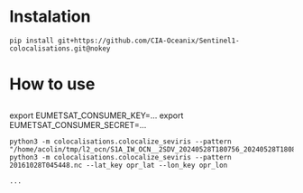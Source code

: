# Instalation

```commandline
pip install git+https://github.com/CIA-Oceanix/Sentinel1-colocalisations.git@nokey
```

# How to use

##  

export EUMETSAT_CONSUMER_KEY=...
export EUMETSAT_CONSUMER_SECRET=...

```commandline
python3 -m colocalisations.colocalize_seviris --pattern "/home/acolin/tmp/l2_ocn/S1A_IW_OCN__2SDV_20240528T180756_20240528T180821_054075_069332_CDE9.SAFE/measurement/*.nc"
python3 -m colocalisations.colocalize_seviris --pattern 20161028T045448.nc --lat_key opr_lat --lon_key opr_lon

```

```commandline
...
```